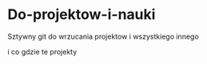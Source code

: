 # Do-projektow-i-nauki
Sztywny git do wrzucania projektow i wszystkiego innego

i co gdzie te projekty
